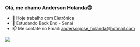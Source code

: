 ### Olá, me chamo Anderson Holanda😎

- 🔭 Hoje trabalho com Eletrônica
- 🌱 Estudando Back End - Senai
- 📫 Me contate no Email: andersonjose_holanda@hotmail.com

<div> 
  <a href="https://instagram.com/dinhoanderson79" target="_blank"><img src="https://img.shields.io/badge/-Instagram-%23E4405F?style=for-the-badge&logo=instagram&logoColor=white" target="_blank"></a>
 
</div>

